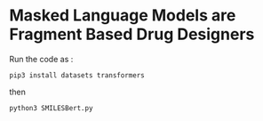 # Masked Language Models are Fragment Based Drug Designers

Run the code as :

```
pip3 install datasets transformers
```

then 

```
python3 SMILESBert.py
```
